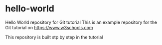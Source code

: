 # hello-world
Hello World repository for Git tutorial
This is an example repository for the Git tutorial on https://www.w3schools.com

This repository is built stp by step in the tutorial
